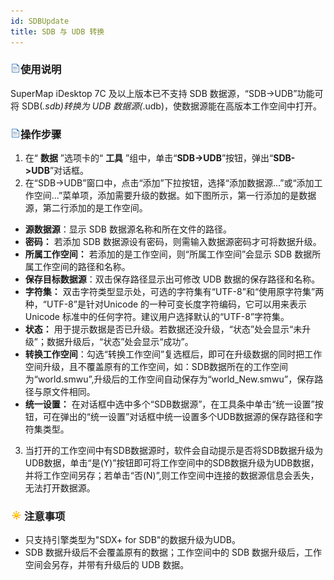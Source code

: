 ```yaml
---
id: SDBUpdate
title: SDB 与 UDB 转换
---
```

### ![](../../img/read.gif)使用说明

SuperMap iDesktop 7C 及以上版本已不支持 SDB 数据源，“SDB->UDB”功能可将 SDB(*.sdb)转换为 UDB 数据源(*.udb)，使数据源能在高版本工作空间中打开。

### ![](../../img/read.gif)操作步骤

  1. 在“ **数据** ”选项卡的“ **工具** ”组中，单击“**SDB->UDB**”按钮，弹出“**SDB->UDB**”对话框。
  2. 在“SDB->UDB”窗口中，点击“添加”下拉按钮，选择“添加数据源...”或“添加工作空间...”菜单项，添加需要升级的数据。如下图所示，第一行添加的是数据源，第二行添加的是工作空间。  
  * **源数据源**：显示 SDB 数据源名称和所在文件的路径。
  * **密码：** 若添加 SDB 数据源设有密码，则需输入数据源密码才可将数据升级。
  * **所属工作空间：** 若添加的是工作空间，则“所属工作空间”会显示 SDB 数据所属工作空间的路径和名称。
  * **保存目标数据源**：双击保存路径显示出可修改 UDB 数据的保存路径和名称。
  * **字符集：** 双击字符类型显示处，可选的字符集有“UTF-8”和“使用原字符集”两种，“UTF-8”是针对Unicode 的一种可变长度字符编码，它可以用来表示 Unicode 标准中的任何字符。建议用户选择默认的“UTF-8”字符集。
  * **状态：** 用于提示数据是否已升级。若数据还没升级，“状态”处会显示“未升级”；数据升级后，“状态”处会显示“成功”。
  * **转换工作空间**：勾选“转换工作空间”复选框后，即可在升级数据的同时把工作空间升级，且不覆盖原有的工作空间，如：SDB数据所在的工作空间为“world.smwu”,升级后的工作空间自动保存为“world_New.smwu”，保存路径与原文件相同。
  * **统一设置：** 在对话框中选中多个“SDB数据源”，在工具条中单击“统一设置”按钮，可在弹出的“统一设置”对话框中统一设置多个UDB数据源的保存路径和字符集类型。 
  3. 当打开的工作空间中有SDB数据源时，软件会自动提示是否将SDB数据升级为UDB数据，单击“是(Y)”按钮即可将工作空间中的SDB数据升级为UDB数据，并将工作空间另存；若单击“否(N)”,则工作空间中连接的数据源信息会丢失，无法打开数据源。 

### ![](../../img/note.png)注意事项

  * 只支持引擎类型为"SDX+ for SDB"的数据升级为UDB。
  * SDB 数据升级后不会覆盖原有的数据；工作空间中的 SDB 数据升级后，工作空间会另存，并带有升级后的 UDB 数据。

  



